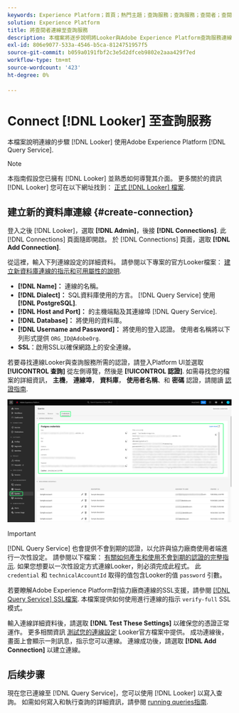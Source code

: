 ```yaml
---
keywords: Experience Platform；首頁；熱門主題；查詢服務；查詢服務；查閱者；查閱者；連線到查詢服務；
solution: Experience Platform
title: 將查閱者連線至查詢服務
description: 本檔案將逐步說明將Looker與Adobe Experience Platform查詢服務連線的步驟。
exl-id: 806e9077-533a-4546-b5ca-8124751957f5
source-git-commit: b059a0191fbf2c3e5d2dfceb9802e2aaa429f7ed
workflow-type: tm+mt
source-wordcount: '423'
ht-degree: 0%

---
```


# Connect [!DNL Looker] 至查詢服務

本檔案說明連線的步驟 [!DNL Looker] 使用Adobe Experience Platform [!DNL Query Service].

>[!NOTE]
>
> 本指南假設您已擁有 [!DNL Looker] 並熟悉如何導覽其介面。 更多關於的資訊 [!DNL Looker] 您可在以下網址找到： [正式 [!DNL Looker] 檔案](https://docs.looker.com/).

## 建立新的資料庫連線 {#create-connection}

登入之後 [!DNL Looker]，選取 **[!DNL Admin]**，後接 **[!DNL Connections]**. 此 [!DNL Connections] 頁面隨即開啟。 於 [!DNL Connections] 頁面，選取 **[!DNL Add Connection]**.

從這裡，輸入下列連線設定的詳細資料。 請參閱以下專案的官方Looker檔案： [建立新資料庫連線的指示和可用屬性的說明](https://cloud.google.com/looker/docs/connecting-to-your-db#creating_a_new_database_connection).

- **[!DNL Name]：** 連線的名稱。
- **[!DNL Dialect]：** SQL資料庫使用的方言。 [!DNL Query Service] 使用 **[!DNL PostgreSQL]**.
- **[!DNL Host and Port]：** 的主機端點及其連線埠 [!DNL Query Service].
- **[!DNL Database]：** 將使用的資料庫。
- **[!DNL Username and Password]：** 將使用的登入認證。 使用者名稱將以下列形式提供 `ORG_ID@AdobeOrg`.
- **SSL**：啟用SSL以確保網路上的安全連線。

若要尋找連線Looker與查詢服務所需的認證，請登入Platform UI並選取 **[!UICONTROL 查詢]** 從左側導覽，然後是 **[!UICONTROL 認證]**. 如需尋找您的檔案的詳細資訊， **主機**， **連線埠**， **資料庫**， **使用者名稱**、和 **密碼** 認證，請閱讀 [認證指南](../ui/credentials.md).

![反白顯示認證和到期認證的「Experience Platform查詢」工作區的「認證」頁面。](../images/clients/looker/query-service-credentials-page.png)

>[!IMPORTANT]
>
>[!DNL Query Service] 也會提供不會到期的認證，以允許與協力廠商使用者端進行一次性設定。 請參閱以下檔案： [有關如何產生和使用不會到期的認證的完整指示](../ui/credentials.md#non-expiring-credentials). 如果您想要以一次性設定方式連線Looker，則必須完成此程式。 此 `credential` 和 `technicalAccountId` 取得的值包含Looker的值 `password` 引數。

若要瞭解Adobe Experience Platform對協力廠商連線的SSL支援，請參閱 [[!DNL Query Service] SSL檔案](./ssl-modes.md). 本檔案提供如何使用進行連線的指示 `verify-full` SSL模式。

輸入連線詳細資料後，請選取 **[!DNL Test These Settings]** 以確保您的憑證正常運作。 更多相關資訊 [測試您的連線設定](https://cloud.google.com/looker/docs/connecting-to-your-db#testing_your_connection_settings) Looker官方檔案中提供。 成功連線後，畫面上會顯示一則訊息，指示您可以連線。 連線成功後，請選取 **[!DNL Add Connection]** 以建立連線。

## 后续步骤

現在您已連線至 [!DNL Query Service]，您可以使用 [!DNL Looker] 以寫入查詢。 如需如何寫入和執行查詢的詳細資訊，請參閱 [running queries指南](../best-practices/writing-queries.md).
